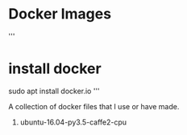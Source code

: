 # Docker Images

'''
# install docker
sudo apt install docker.io
'''

A collection of docker files that I use or have made.

1. ubuntu-16.04-py3.5-caffe2-cpu

